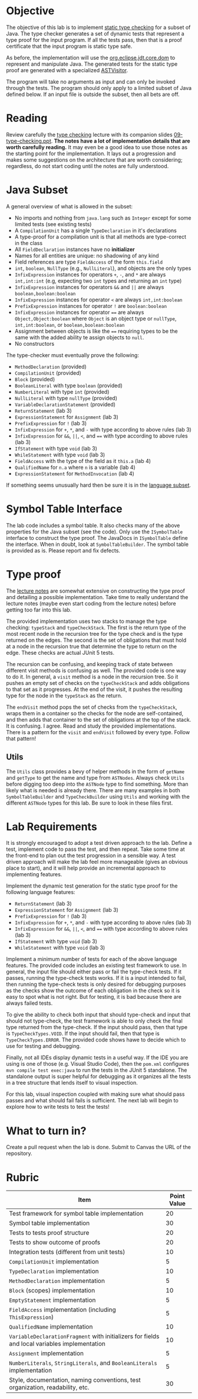 # Objective

The objective of this lab is to implement [static type checking](https://en.wikipedia.org/wiki/Type_system#Static_type_checking) for a subset of Java. The type checker generates a set of dynamic tests that represent a type proof for the input program. If all the tests pass, then that is a proof certificate that the input program is static type safe.

As before, the implementation will use the [org.eclipse.jdt.core.dom](https://help.eclipse.org/neon/index.jsp?topic=%2Forg.eclipse.jdt.doc.isv%2Freference%2Fapi%2Forg%2Feclipse%2Fjdt%2Fcore%2Fdom%2Fpackage-summary.html) to represent and manipulate Java.  The generated tests for the static type proof are generated with a specialized [ASTVisitor](https://help.eclipse.org/neon/index.jsp?topic=%2Forg.eclipse.jdt.doc.isv%2Freference%2Fapi%2Forg%2Feclipse%2Fjdt%2Fcore%2Fdom%2Fpackage-summary.html). 

The program will take no arguments as input and can only be invoked through the tests. The program should only apply to a limited subset of Java defined below. If an input file is outside the subset, then all bets are off.

# Reading

Review carefully the [type checking](https://bitbucket.org/byucs329/byu-cs-329-lecture-notes/src/master/type-checking.md) lecture with its companion slides [09-type-checking.ppt](https://bitbucket.org/byucs329/byu-cs-329-lecture-notes/src/master/compilers/09-type-checking.ppt). **The notes have a lot of implementation details that are worth carefully reading.** It may even be a good idea to use those notes as the starting point for the implementation. It lays out a progression and makes some suggestions on the architecture that are worth considering; regardless, do not start coding until the notes are fully understood.

# Java Subset

A general overview of what is allowed in the subset:

  * No imports and nothing from `java.lang` such as `Integer` except for some limited tests (see existing tests)
  * A `CompilationUnit` has a single `TypeDeclaration` in it's declarations
  * A type-proof for a compilation unit is that all methods are type-correct in the class
  * All `FieldDeclaration` instances have no **initializer** 
  * Names for all entities are unique: no shadowing of any kind
  * Field references are type `FieldAccess` of the form `this.field` 
  * `int`, `boolean`, `NullType` (e.g., `NullLiteral`), and objects are the only types
  * `InfixExpression` instances for operators `+`, `-`, and `*` are always  `int,int:int` (e.g, expecting two `int` types and returning an `int` type)
  * `InfixExpression` instances for operators `&&` and `||` are always `boolean,boolean:boolean`
  * `InfixExpression` instances for operator `<` are always `int,int:boolean`
  * `PrefixExpression` instances for operator `!` are `boolean:boolean`
  * `InfixExpression` instances for operator `==` are always `Object,Object:boolean` where `Object` is an object type or `nullType`, `int,int:boolean`, or `boolean,boolean:boolean`
  * Assignment between objects is like the `==` requiring types to be the same with the added ability te assign objects to `null`.
  * No constructors

The type-checker must eventually prove the following:

  * `MethodDeclaration` (provided)
  * `CompilationUnit` (provided)
  * `Block` (provided)
  * `BooleanLiteral` with type `boolean` (provided)
  * `NumberLiteral` with type `int` (provided)
  * `NullLiteral` with type `nullType` (provided)
  * `VariableDeclarationStatement` (provided)
  * `ReturnStatement` (lab 3)
  * `ExpressionStatement` for `Assignment` (lab 3)
  * `PrefixExpression` for `!` (lab 3)
  * `InfixExpression` for `+`, `*`, and `-` with type according to above rules (lab 3)
  * `InfixExpression` for `&&`, `||`, `<`, and `==` with type according to above rules (lab 3)
  * `IfStatement` with type `void` (lab 3)
  * `WhileStatement` with type `void` (lab 3)  
  * `FieldAccess` with the type of the field as it `this.a` (lab 4)
  * `QualifiedName` for `n.a` where `n` is a variable (lab 4)
  * `ExpressionStatement` for `MethodInvocation` (lab 4)

If something seems unusually hard then be sure it is in the [language subset](https://bitbucket.org/byucs329/byu-cs-329-lecture-notes/src/master/java-subset/java-subset.md). 

# Symbol Table Interface

The lab code includes a symbol table. It also checks many of the above properties for the Java subset (see the code).
Only use the `ISymbolTable` interface to construct the type proof. The JavaDocs in `ISymbolTable` define the interface. When in doubt, look at `SymbolTableBuilder`. The symbol table is provided as is. Please report and fix defects.

# Type proof

The [lecture notes](https://bitbucket.org/byucs329/byu-cs-329-lecture-notes/src/master/type-checking.md) are somewhat extensive on constructing the type proof and detailing a possible implementation. Take time to really understand the lecture notes (maybe even start coding from the lecture notes) before getting too far into this lab.

The provided implementation uses two stacks to manage the type checking: `typeStack` and `typeCheckStack`. The first is the return type of the most recent node in the recursion tree for the type check and is the type returned on the edges. The second is the set of obligations that must hold at a node in the recursion true that determine the type to return on the edge. These checks are actual JUnit 5 tests.

The recursion can be confusing, and keeping track of state between different visit methods is confusing as well.  The provided code is one way to do it. In general, a `visit` method is a node in the recursion tree. So it pushes an empty set of checks on the `typeCheckStack` and adds obligations to that set as it progresses. At the end of the visit, it pushes the resulting type for the node in the `typeStack` as the return.

The `endVisit` method pops the set of checks from the `typeCheckStack`, wraps them in a container so the checks for the node are self-contained, and then adds that container to the set of obligations at the top of the stack. It is confusing. I agree. Read and study the provided implementations. There is a pattern for the `visit` and `endVisit` followed by every type. Follow that pattern!

## Utils

The `Utils` class provides a bevy of helper methods in the form of `getName` and `getType` to get the name and type from `ASTNodes`. Always check `Utils` before digging too deep into the `ASTNode` type to find something. More than likely what is needed is already there. There are many examples in both `SymbolTableBuilder` and `TypeCheckBuilder` using `Utils` and working with the different `ASTNode` types for this lab. Be sure to look in these files first.

# Lab Requirements

It is strongly encouraged to adopt a test driven approach to the lab. Define a test, implement code to pass the test, and then repeat. Take some time at the front-end to plan out the test progression in a sensible way. A test driven approach will make the lab feel more manageable (gives an obvious place to start), and it will help provide an incremental approach to implementing features.

Implement the dynamic test generation for the static type proof for the following language features:

  * `ReturnStatement` (lab 3)
  * `ExpressionStatement` for `Assignment` (lab 3)
  * `PrefixExpression` for `!` (lab 3)
  * `InfixExpression` for `+`, `*`, and `-` with type according to above rules (lab 3)
  * `InfixExpression` for `&&`, `||`, `<`, and `==` with type according to above rules (lab 3)
  * `IfStatement` with type `void` (lab 3)
  * `WhileStatement` with type `void` (lab 3)  

Implement a minimum number of tests for each of the above language features. The provided code includes an existing test framework to use. In general, the input file should either pass or fail the type-check tests. If it passes, running the type-check tests works. If it is a input intended to fail, then running the type-check tests is only desired for debugging purposes as the checks show the outcome of each obligation in the check so it is easy to spot what is not right. But for testing, it is bad because there are always failed tests.

To give the ability to check both input that should type-check and input that should not type-check, the test framework is able to only check the final type returned from the type-check. If the input should pass, then that type is `TypeCheckTypes.VOID`. If the input should fail, then that type is `TypeCheckTypes.ERROR`. The provided code shows hawe to decide which to use for testing and debugging.

Finally, not all IDEs display dynamic tests in a useful way. If the IDE you are using is one of those (e.g. Visual Studio Code), then the `pom.xml` configures `mvn compile test exec:java` to run the tests in the JUnit 5 standalone. The standalone output is super helpful for debugging as it organizes all the tests in a tree structure that lends itself to visual inspection.

For this lab, visual inspection coupled with making sure what should pass passes and what should fail fails is sufficient. The next lab will begin to explore how to write tests to test the tests!

# What to turn in?

Create a pull request when the lab is done. Submit to Canvas the URL of the repository.

# Rubric

| Item | Point Value |
| ------- | ----------- |
| Test framework for symbol table implementation | 20 |
| Symbol table implementation | 30 |
| Tests to tests proof structure | 20 |
| Tests to show outcome of proofs | 20 |
| Integration tests (different from unit tests) | 10 |
| `CompilationUnit` implementation | 5 |
| `TypeDeclaration` implementation | 10 |
| `MethodDeclaration` implementation | 5 |
| `Block` (scopes) implementation | 10 |
| `EmptyStatement` implementation | 5 |
| `FieldAccess` implementation (including `ThisExpression`) | 5 |
| `QualifiedName` implementation | 10 |
| `VariableDeclarationFragment` with initializers for fields and local variables implementation | 10 |
| `Assignment` implementation | 5 | 
| `NumberLiterals`, `StringLiterals`, and `BooleanLiterals` implementation | 5 | 
| Style, documentation, naming conventions, test organization, readability, etc. | 30 | 
